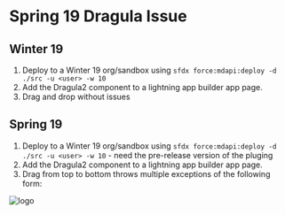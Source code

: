 # Spring 19 Dragula Issue

## Winter 19

1. Deploy to a Winter 19 org/sandbox using `sfdx force:mdapi:deploy -d ./src -u <user> -w 10`
1. Add the Dragula2 component to a lightning app builder app page.
1. Drag and drop without issues

## Spring 19 
1. Deploy to a Winter 19 org/sandbox using `sfdx force:mdapi:deploy -d ./src -u <user> -w 10` - need the pre-release version of the pluging
1. Add the Dragula2 component to a lightning app builder app page.
1. Drag from top to bottom throws multiple exceptions of the following form:

![logo](https://1f9a6462-a-62cb3a1a-s-sites.googlegroups.com/site/kabsyntaxhigh/images-2/Screenshot%202019-01-08%20at%2010.17.59.png)
